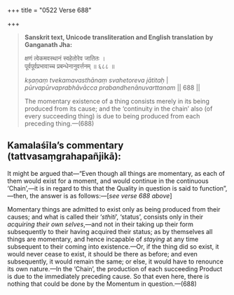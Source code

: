 +++
title = "0522 Verse 688"

+++
> **Sanskrit text, Unicode transliteration and English translation by Ganganath Jha:** 
>
> क्षणं त्वेकमवस्थानं स्वहेतोरेव जातितः ।  
> पूर्वपूर्वप्रभावाच्च प्रबन्धेनानुवर्त्तनम् ॥ ६८८ ॥ 
>
> *kṣaṇaṃ tvekamavasthānaṃ svahetoreva jātitaḥ* \|  
> *pūrvapūrvaprabhāvācca prabandhenānuvarttanam* \|\| 688 \|\| 
>
> The momentary existence of a thing consists merely in its being produced from its cause; and the ‘continuity in the chain’ also (of every succeeding thing) is due to being produced from each preceding thing.—(688)



## Kamalaśīla’s commentary (tattvasaṃgrahapañjikā):

It might be argued that—“Even though all things are momentary, as each of them would exist for a moment, and would continue in the continuous ‘Chain’,—it is in regard to this that the Quality in question is said to function”,—then, the answer is as follows:—[*see verse 688 above*]

Momentary things are admitted to exist only as being produced from their causes; and what is called their ‘*sthiti*’, ‘status’, consists only in their *acquiring their own selves*,—and not in their taking up their form subsequently to their having acquired their status; as by themselves all things are momentary, and hence incapable of *staying* at any time subsequent to their coming into existence.—Or, if the thing did so exist, it would never cease to exist, it should be there as before; and even subsequently, it would remain the same; or else, it would have to renounce its own nature.—In the ‘Chain’, the production of each succeeding Product is due to the immediately preceding cause. So that even here, there is nothing that could be done by the Momentum in question.—(688)


